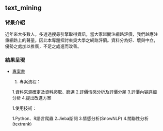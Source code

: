 ## text_mining
### 背景介紹

近年來大多數人，多透過搜尋引擎取得資訊，當大家越關注網路評價，我們越應注重網路上的聲量，因此本專題探討東吳大學之網路評價。資料分為好、壞與中立，優勢之處加以推廣，不足之處進而改善。

### 結果呈現
- [專案書](https://github.com/ching-wen123/text_mining/blob/master/%E6%9D%B1%E5%90%B3%E5%A4%A7%E5%AD%B8%E8%A9%95%E5%83%B9%20.pdf)
  1. 專案流程：
  
    1.資料來源確定及資料爬取、篩選
    2.評價情感分析及評價分類
    3.評價內容詳細分析
    4.提出改進方案

  1.使用技術：
  
    1.Python、R語言爬蟲
    2.Jieba斷詞
    3.情感分析(SnowNLP)
    4.關聯性分析(textrank)
